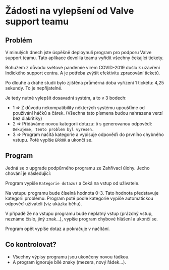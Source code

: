 # Žádosti na vylepšení od Valve support teamu
## Problém
V minulých dnech jste úspěšně deploynuli program pro podporu Valve support teamu. Tato aplikace dovolila teamu vyřídit všechny čekající tickety.

Bohužem z důvodu světové pandemie virem COVID-2019 došlo k uzavření Indického support centra. A je potřeba zvýšit efektivitu zpracování ticketů.

Po dlouhé a drahé studii bylo zjištěna průměrná doba vyřízení 1 ticketu: 4,25 sekundy. To je nepřijatelné.

Je tedy nutné vylepšit dosavadní systém, a to v 3 bodech:
- 1 => Z důvodu nekompatibility některých systému upoušťíme od používání háčků a čárek. (Všechna tato písmena budou nahrazena verzí bez diakritiky)
- 2 => Přidáváme novou kategorii dotazu: `0` s generovanou odpovědí: `Dekujeme, tento problem byl vyresen.`
- 3 => Program načítá kategorie a vypisuje odpověďi do prvního chybného vstupu. Poté vypíše `ERROR` a ukončí se.

## Program
Jedná se o upgrade podpůrného programu ze Zahřívací úlohy. Jecho chování je následující:

Program vypíše `Kategorie dotazu?` a čeká na vstup od uživatele.

Na vstupu programu bude číselná hodnota 0-3. Tato hodnota představuje kategorii problému. Program poté podle kategorie vypíše automatickou odpověď uživateli (viz ukázka běhu).

V případě že na vstupu programu bude neplatný vstup (prázdný vstup, neznáme číslo, jiný znak...), vypíše program chybové hlášení a ukončí se. 

Program opět vypíše dotaz a pokračuje v načítání.

## Co kontrolovat?
- Všechny výpisy programu jsou ukončeny novou řádkou.	
- A program ignoruje bílé znaky (mezera, nový řádek...).

